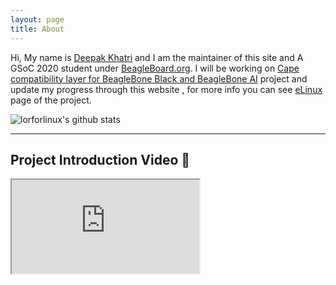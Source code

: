 ```yaml
---
layout: page
title: About
---
```


<p class="message">
  Hi, My name is <a href="https://www.linkedin.com/in/lorforlinux/">Deepak Khatri</a> and I am the maintainer of this site and A GSoC 2020 student under <a href="https://BeagleBoard.org">BeagleBoard.org</a>. I will be working on <a href="https://summerofcode.withgoogle.com/projects/#5125259251941376">Cape compatibility layer for BeagleBone Black and BeagleBone AI</a> project and update my progress through this website , for more info you can see <a href="https://elinux.org/BeagleBoard/GSoC/2020Proposal/DeepakKhatri">eLinux</a> page of the project.
</p>

![lorforlinux's github stats](https://github-readme-stats.vercel.app/api?username=lorforlinux&show_icons=true&theme=great-gatsby)

----

## Project Introduction Video 🚀

<div class="embed-responsive embed-responsive-16by9" >
<iframe class="embed-responsive-item"  src="https://www.youtube.com/embed/jP9fwOxp4Bc" allowfullscreen></iframe>
</div>
